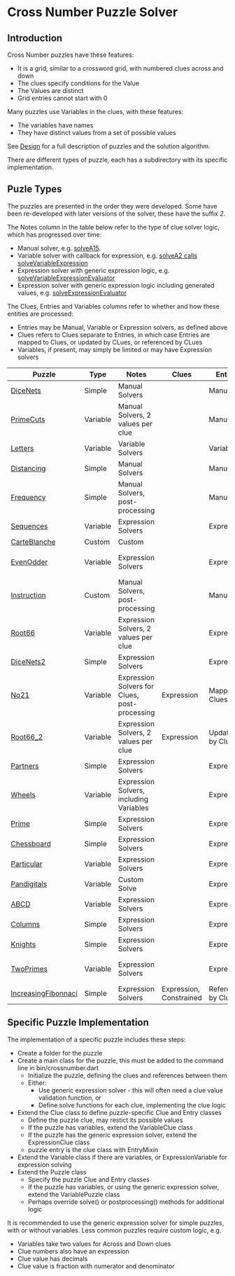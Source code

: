 # Cross Number Puzzle Solver

## Introduction

Cross Number puzzles have these features:

-   It is a grid, similar to a crossword grid, with numbered clues across and down
-   The clues specify conditions for the Value
-   The Values are distinct
-   Grid entries cannot start with 0

Many puzzles use Variables in the clues, with these features:

-   The variables have names
-   They have distinct values from a set of possible values

See [Design](Design.md) for a full description of puzzles and the solution algorithm.

There are different types of puzzle, each has a subdirectory with its specific implementation.


## Puzle Types

The puzzles are presented in the order they were developed. Some have been re-developed with later versions of the solver, these have the suffix _2_.

The Notes column in the table below refer to the type of clue solver logic, which has progressed over time:
- Manual solver, e.g. [solveA15](lib/primecuts/primecuts.dart).
- Variable solver with callback for expression, e.g. [solveA2 calls solveVariableExpression](lib/sequences/sequences.dart)
- Expression solver with generic expression logic, e.g. [solveVariableExpressionEvaluator](lib/sequences/sequences.dart)
- Expression solver with generic expression logic including generated values, e.g. [solveExpressionEvaluator](lib/dicenets2/dicenets2.dart)
 
The Clues, Entries and Variables columns refer to whether and how these entities are processed:
- Entries may be Manual, Variable or Expression solvers, as defined above
- Clues refers to Clues separate to Entries, in which case Entries are mapped to Clues, or updated by CLues, or referenced by CLues
- Variables, if present, may simply be limited or may have Expression solvers

| Puzzle | Type | Notes | Clues | Entries | Variables |
|--------|------|-------|-------|---------|-----------|
| [DiceNets](lib/dicenets/README.md) | Simple | Manual Solvers | | Manual | |
| [PrimeCuts](lib/primecuts/README.md) | Variable | Manual Solvers, 2 values per clue | | Manual | Manual |
| [Letters](lib/letters/README.md) | Variable | Variable Solvers | | Variable | Limited  |
| [Distancing](lib/distancing/README.md) | Simple | Manual Solvers | | Manual | |
| [Frequency](lib/frequency/README.md) | Simple | Manual Solvers, post-processing | | Manual | |
| [Sequences](lib/sequences/README.md) | Variable | Expression Solvers | | Expression | Limited |
| [CarteBlanche](lib/carteblanche.dart) | Custom | Custom | | | |
| [EvenOdder](lib/evenodder/README.md) | Variable | Expression Solvers | | Expression | Limited with 2 values |
| [Instruction](lib/instruction/README.md) | Custom | Manual Solvers, post-processing | | Manual | |
| [Root66](lib/root66/README.md) | Variable | Expression Solvers, 2 values per clue | | Expression | Limited |
| [DiceNets2](lib/dicenets2/README.md) | Simple | Expression Solvers | | Expression | |
| [No21](lib/no21/README.md) | Variable | Expression Solvers for Clues, post-processing | Expression | Mapped to Clues | Limited |
| [Root66_2](lib/root66_2/README.md) | Variable | Expression Solvers, 2 values per clue | Expression | Updated by Clue | Limited |
| [Partners](lib/partners/README.md) | Simple | Expression Solvers | | Expression | |
| [Wheels](lib/wheels/README.md) | Variable | Expression Solvers, including Variables | | Expression | Expression |
| [Prime](lib/prime/README.md) | Simple | Expression Solvers | | Expression | |
| [Chessboard](lib/chessboard/README.md) | Simple | Expression Solvers | | Expression | |
| [Particular](lib/particular/README.md) | Variable | Expression Solvers | | Expression | Limited |
| [Pandigitals](lib/pandigitals/README.md) | Variable | Custom Solve | | Expression | Variable Group |
| [ABCD](lib/abcd/README.md) | Variable | Expression Solvers | | Expression | Ordered |
| [Columns](lib/columns/README.md) | Simple | Expression Solvers | | Expression | |
| [Knights](lib/knights/README.md) | Simple | Expression Solvers | | Expression | |
| [TwoPrimes](lib/twoprimes/README.md) | Variable | Expression Solvers | | Expression | 2 Primes per Variable |
| [IncreasingFibonnaci](lib/increasingfibonnaci/README.md) | Simple | Expression Solvers | Expression, Constrained | Referenced by Clues |  |


## Specific Puzzle Implementation

The implementation of a specific puzzle includes these steps:

-   Create a folder for the puzzle
-   Create a main class for the puzzle, this must be added to the command line in bin/crossnumber.dart
    -   Initialize the puzzle, defining the clues and references between them
    -   Either:
         - Use generic expression solver - this will often need a clue value validation function, or 
         - Define solve functions for each clue, implementing the clue logic
-   Extend the Clue class to define puzzle-specific Clue and Entry classes
    -   Define the puzzle clue, may restict its possible values
    -   If the puzzle has variables, extend the VariableClue class
    -   If the puzzle has the generic expression solver, extend the ExpressionClue class
    -   puzzle entry is the clue class with EntryMixin
-   Extend the Variable class if there are variables, or ExpressionVariable for expression solving
-   Extend the Puzzle class
    -   Specify the puzzle Clue and Entry classes
    -   If the puzzle has variables, or using the generic expression solver, extend the VariablePuzzle class
    -   Perhaps override solve() or postprocessing() methods for additional logic

It is recommended to use the generic expression solver for simple puzzles, with or without variables. Less common puzzles require custom logic, e.g. 
- Variables take two values for Across and Down clues
- Clue numbers also have an expression
- Clue value has decimals
- Clue value is fraction with numerator and denominator
